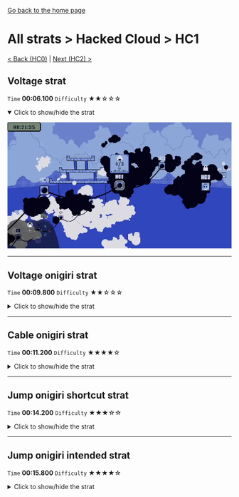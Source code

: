 [Go back to the home page](https://github.com/Doublevil/scbspeedrun)

# All strats > Hacked Cloud > HC1

[< Back (HC0)](https://github.com/Doublevil/scbspeedrun/blob/main/levels/all_lvl/HC/HC0.md) | [Next (HC2) >](https://github.com/Doublevil/scbspeedrun/blob/main/levels/all_lvl/HC/HC2.md)

## Voltage strat

`Time` **00:06.100** `Difficulty` ★★☆☆☆
<details open>
  <summary>Click to show/hide the strat</summary>

  [![Strat animation](https://github.com/Doublevil/scbspeedrun/blob/main/media/levels/HC/HC1_VoltageStrat.webp)](https://github.com/Doublevil/scbspeedrun/blob/main/media/levels/HC/HC1_VoltageStrat.mp4?raw=true)
</details>

---
## Voltage onigiri strat

`Time` **00:09.800** `Difficulty` ★★☆☆☆
<details>
  <summary>Click to show/hide the strat</summary>

  [![Strat animation](https://github.com/Doublevil/scbspeedrun/blob/main/media/levels/HC/HC1_VoltageOnigiriStrat.webp)](https://github.com/Doublevil/scbspeedrun/blob/main/media/levels/HC/HC1_VoltageOnigiriStrat.mp4?raw=true)
</details>

---
## Cable onigiri strat

`Time` **00:11.200** `Difficulty` ★★★★☆
<details>
  <summary>Click to show/hide the strat</summary>

  [![Strat animation](https://github.com/Doublevil/scbspeedrun/blob/main/media/levels/HC/HC1_CableStrat.webp)](https://github.com/Doublevil/scbspeedrun/blob/main/media/levels/HC/HC1_CableStrat.mp4?raw=true)

  **Notes**
  - Those hooks can be very precise. You have to aim at the surfaces you want to hook for a split-second before pressing up again and jumping.
</details>

---
## Jump onigiri shortcut strat

`Time` **00:14.200** `Difficulty` ★★★☆☆
<details>
  <summary>Click to show/hide the strat</summary>

  [![Strat animation](https://github.com/Doublevil/scbspeedrun/blob/main/media/levels/HC/HC1_JumpOnigiriShortcut.webp)](https://github.com/Doublevil/scbspeedrun/blob/main/media/levels/HC/HC1_JumpOnigiriShortcut.mp4?raw=true)

  **Notes**
  - This strat avoids a number of precise wall jumps with a pretty simple cable jump juggle.
</details>

---
## Jump onigiri intended strat

`Time` **00:15.800** `Difficulty` ★★★★☆
<details>
  <summary>Click to show/hide the strat</summary>

  [![Strat animation](https://github.com/Doublevil/scbspeedrun/blob/main/media/levels/HC/HC1_JumpOnigiriIntended.webp)](https://github.com/Doublevil/scbspeedrun/blob/main/media/levels/HC/HC1_JumpOnigiriIntended.mp4?raw=true)

  **Notes**
  - Check out the faster and easier shortcut strat. This one has a lot of precise wall jumps.
</details>
